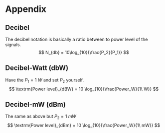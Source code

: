 # Appendix
## Decibel
The decibel notation is basically a ratio between to power level of the signals.
$$
N_{db} = 10\log_{10}{\frac{P_2}{P_1}}
$$
## Decibel-Watt (dbW)
Have the $P_1 = 1 \  W$ and set $P_2$ yourself.
$$
\textrm{Power level}_{dBW} = 10 \log_{10}{\frac{Power_W}{1\ W}}
$$
## Decibel-mW (dBm)
The same as above but $P_2 = 1\ mW$  
$$
\textrm{Power level}_{dBm} = 10 \log_{10}{\frac{Power_W}{1\ mW}}
$$

